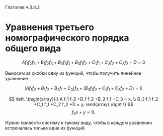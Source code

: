 Глаголев ч.3.п.2
# Уравнения третьего номографического порядка общего вида

$$A f_1 f_2 f_3 + B_1 f_2 f_3 + B_2 f_3 f_1 + B_3 f_1 f_2 + C_1 f_1 + C_2 f_2 + C_3 f_3 + D = 0$$

Выносим за скобки одну из функций, чтобы получить линейное уравнение

$$
	\left (
		A f_1 f_2
		+B_1 f_2
		+B_2 f_1 
		+C_3 
	\right ) f_3
	+\left (
		B_3 f_1 f_2 
		+C_1 f_1 
		+C_2 f_2 
		+D 
	\right )
= 0$$

$$
\left.
\begin{array}{l}
	A f_1 f_2
	+B_1 f_2
	+B_2 f_1 
	+C_3 
	= x,
\\
	B_3 f_1 f_2 
	+C_1 f_1 
	+C_2 f_2 
	+D 
	= y;
\end{array}
\right \}
$$
$$ f_3 x + y = 0.$$

Нужно привести систему к такому виду, чтобы в каждом уравнении встречалась только одна из функций.

